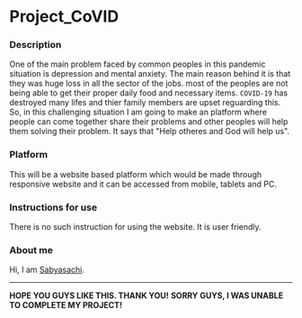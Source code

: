 # Project_CoVID

### Description

One of the main problem faced by common peoples in this pandemic situation is depression and mental anxiety. The main reason behind it is that they was huge loss in all the sector of the jobs. most of the peoples are not being able to get their proper daily food and necessary items. `COVID-19` has destroyed many lifes and thier family members are upset reguarding this. So, in this challenging situation I am going to make an platform where people can come together share their problems and other peoples will help them solving their problem. It says that "Help otheres and God will help us".

### Platform

This will be a website based platform which would be made through responsive website and it can be accessed from mobile, tablets and PC.

### Instructions for use

There is no such instruction for using the website. It is user friendly.

### About me
Hi, I am [Sabyasachi](https://sabyasachi.live).

***
**HOPE YOU GUYS LIKE THIS. THANK YOU!**
**SORRY GUYS, I WAS UNABLE TO COMPLETE MY PROJECT!**



